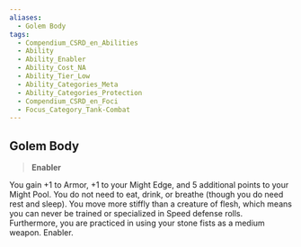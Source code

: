 ```yaml
---
aliases:
  - Golem Body
tags:
  - Compendium_CSRD_en_Abilities
  - Ability
  - Ability_Enabler
  - Ability_Cost_NA
  - Ability_Tier_Low
  - Ability_Categories_Meta
  - Ability_Categories_Protection
  - Compendium_CSRD_en_Foci
  - Focus_Category_Tank-Combat
---
```

  
    
## Golem Body    
>**Enabler**  
    
You gain +1 to Armor, +1 to your Might Edge, and 5 additional points to your Might Pool. You do not need to eat, drink, or breathe (though you do need rest and sleep). You move more stiffly than a creature of flesh, which means you can never be trained or specialized in Speed defense rolls. Furthermore, you are practiced in using your stone fists as a medium weapon. Enabler.